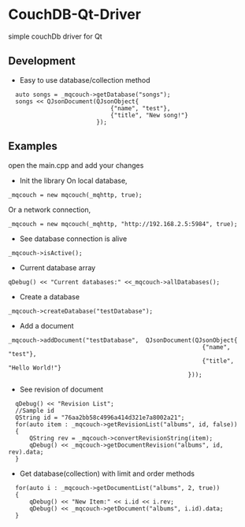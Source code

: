 # CouchDB-Qt-Driver
simple couchDb driver for Qt

## Development
* Easy to use database/collection method
```
  auto songs = _mqcouch->getDatabase("songs");
  songs << QJsonDocument(QJsonObject{
                             {"name", "test"},
                             {"title", "New song!"}
                         });
```
## Examples
open the main.cpp and add your changes

* Init the library
On local database,
```
_mqcouch = new mqcouch(_mqhttp, true);
```
Or a network connection,
```
_mqcouch = new mqcouch(_mqhttp, "http://192.168.2.5:5984", true);
```
  
* See database connection is alive
```
_mqcouch->isActive();
```

* Current database array
```
qDebug() << "Current databases:" <<_mqcouch->allDatabases();
```

* Create a database
```
_mqcouch->createDatabase("testDatabase");
```

* Add a document
```
_mqcouch->addDocument("testDatabase",  QJsonDocument(QJsonObject{
                                                       {"name", "test"},
                                                       {"title", "Hello World!"}
                                                   }));
```

* See revision of document
```
  qDebug() << "Revision List";
  //Sample id
  QString id = "76aa2bb58c4996a414d321e7a8002a21";   
  for(auto item : _mqcouch->getRevisionList("albums", id, false))
  {
      QString rev = _mqcouch->convertRevisionString(item);
      qDebug() << _mqcouch->getDocumentRevision("albums", id, rev).data;
  }  
```

* Get database(collection) with limit and order methods
```
  for(auto i : _mqcouch->getDocumentList("albums", 2, true))
  {
      qDebug() << "New Item:" << i.id << i.rev;
      qDebug() << _mqcouch->getDocument("albums", i.id).data;
  }
```
